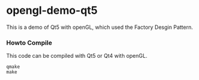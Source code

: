 opengl-demo-qt5
===============

This is a demo of Qt5 with openGL, which used the Factory Desgin Pattern.

### Howto Compile ###

This code can be compiled with Qt5 or Qt4 with openGL.

	qmake
	make


